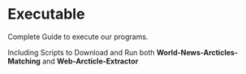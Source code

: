 # Executable
Complete Guide to execute our programs.

Including Scripts to Download and Run both **World-News-Arcticles-Matching** and **Web-Arcticle-Extractor**
